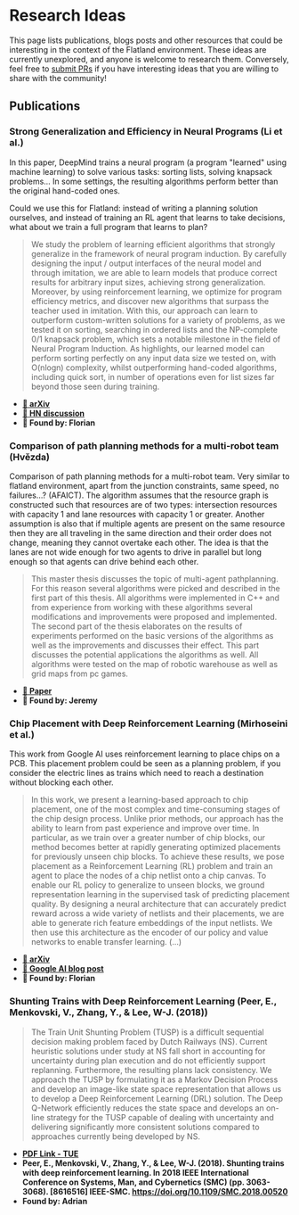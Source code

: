 Research Ideas
===

This page lists publications, blogs posts and other resources that could be interesting in the context of the Flatland environment. These ideas are currently unexplored, and anyone is welcome to research them. Conversely, feel free to [submit PRs](https://gitlab.aicrowd.com/flatland/flatland-book/blob/master/research/research-ideas.md) if you have interesting ideas that you are willing to share with the community!

Publications
---

### Strong Generalization and Efficiency in Neural Programs (Li et al.)

In this paper, DeepMind trains a neural program (a program "learned" using machine learning) to solve various tasks: sorting lists, solving knapsack problems... In some settings, the resulting algorithms perform better than the original hand-coded ones.

Could we use this for Flatland: instead of writing a planning solution ourselves, and instead of training an RL agent that learns to take decisions, what about we train a full program that learns to plan? 

> We study the problem of learning efficient algorithms that strongly generalize in the framework of neural program induction. By carefully designing the input / output interfaces of the neural model and through imitation, we are able to learn models that produce correct results for arbitrary input sizes, achieving strong generalization. Moreover, by using reinforcement learning, we optimize for program efficiency metrics, and discover new algorithms that surpass the teacher used in imitation. With this, our approach can learn to outperform custom-written solutions for a variety of problems, as we tested it on sorting, searching in ordered lists and the NP-complete 0/1 knapsack problem, which sets a notable milestone in the field of Neural Program Induction. As highlights, our learned model can perform sorting perfectly on any input data size we tested on, with O(nlogn) complexity, whilst outperforming hand-coded algorithms, including quick sort, in number of operations even for list sizes far beyond those seen during training.

- **[🔗 arXiv](https://arxiv.org/abs/2007.03629)**
- **[🔗 HN discussion](https://news.ycombinator.com/item?id=23788298)**
- **🌟 Found by: Florian**

### Comparison of path planning methods for a multi-robot team (Hvězda)

Comparison of path planning methods for a multi-robot team. Very similar to flatland environment, apart from the junction constraints, same speed, no failures...? (AFAICT). The algorithm assumes that the resource graph is constructed such that resources are of two types: intersection resources with capacity 1 and lane resources with capacity 1 or greater. Another assumption is also that if multiple agents are present on the same resource then they are all traveling in the same direction and their order does not change, meaning they cannot overtake each other. The idea is that the lanes are not wide enough for two agents to drive in parallel but long enough so that agents can drive behind each other.

> This master thesis discusses the topic of multi-agent pathplanning. For this reason several algorithms were picked and described in the first part of this thesis. All algorithms were implemented in C++ and from experience from working with these algorithms several modifications and improvements were proposed and implemented. The second part of the thesis elaborates on the results of experiments performed on the basic versions of the algorithms as well as the improvements and discusses their effect. This part discusses the potential applications the algorithms as well. All algorithms were tested on the map of robotic warehouse as well as grid maps from pc games.

- **[🔗 Paper](https://core.ac.uk/download/pdf/84833259.pdf)**
- **🌟 Found by: Jeremy**

### Chip Placement with Deep Reinforcement Learning (Mirhoseini et al.)

This work from Google AI uses reinforcement learning to place chips on a PCB. This placement problem could be seen as a planning problem, if you consider the electric lines as trains which need to reach a destination without blocking each other. 

> In this work, we present a learning-based approach to chip placement, one of the most complex and time-consuming stages of the chip design process. Unlike prior methods, our approach has the ability to learn from past experience and improve over time. In particular, as we train over a greater number of chip blocks, our method becomes better at rapidly generating optimized placements for previously unseen chip blocks. To achieve these results, we pose placement as a Reinforcement Learning (RL) problem and train an agent to place the nodes of a chip netlist onto a chip canvas. To enable our RL policy to generalize to unseen blocks, we ground representation learning in the supervised task of predicting placement quality. By designing a neural architecture that can accurately predict reward across a wide variety of netlists and their placements, we are able to generate rich feature embeddings of the input netlists. We then use this architecture as the encoder of our policy and value networks to enable transfer learning. (...)

- **[🔗 arXiv](https://arxiv.org/pdf/2004.10746.pdf)**
- **[🔗 Google AI blog post](https://ai.googleblog.com/2020/04/chip-design-with-deep-reinforcement.html)**
- **🌟 Found by: Florian** 


### Shunting Trains with Deep Reinforcement Learning  (Peer, E., Menkovski, V., Zhang, Y., & Lee, W-J. (2018))

> The Train Unit Shunting Problem (TUSP) is a
difficult sequential decision making problem faced by Dutch
Railways (NS). Current heuristic solutions under study at NS fall
short in accounting for uncertainty during plan execution and
do not efficiently support replanning. Furthermore, the resulting
plans lack consistency. We approach the TUSP by formulating
it as a Markov Decision Process and develop an image-like
state space representation that allows us to develop a Deep
Reinforcement Learning (DRL) solution. The Deep Q-Network
efficiently reduces the state space and develops an on-line strategy
for the TUSP capable of dealing with uncertainty and delivering
significantly more consistent solutions compared to approaches
currently being developed by NS.

- **[PDF Link - TUE](https://pure.tue.nl/ws/portalfiles/portal/111663028/Peer2018shunting.pdf)**
- **Peer, E., Menkovski, V., Zhang, Y., & Lee, W-J. (2018). Shunting trains with deep reinforcement learning. In 2018 IEEE International Conference on Systems, Man, and Cybernetics (SMC) (pp. 3063-3068). [8616516] IEEE-SMC. https://doi.org/10.1109/SMC.2018.00520**
- **Found by: Adrian**

<!--

https://arxiv.org/abs/1802.08757

https://www.reddit.com/r/MachineLearning/comments/lbogsa/r_learning_improvement_heuristics_for_vehicle/

https://github.com/Wadaboa/flatland-challenge/raw/master/report/report.pdf

https://research.tue.nl/en/publications/combining-deep-reinforcement-learning-with-search-heuristics-for-

https://arxiv.org/abs/2010.04740

Jonas Walter: https://www.witpress.com/elibrary/tdi/4/4/2733

https://dspace.cvut.cz/bitstream/handle/10467/87776/F3-BP-2020-Ryzner-Filip-BP_FILIP_RYZNER_2020.pdf

https://maro.readthedocs.io/en/v0.1/index.html

https://github.com/giulic3/flatland-challenge-marl
https://amslaurea.unibo.it/20412/1/thesis_giulia_cantini.pdf

### Neural Combinatorial Optimization with Reinforcement Learning

https://arxiv.org/abs/1611.09940 (from Jeremy)

> This paper presents a framework to tackle combinatorial optimization problems using neural networks and reinforcement learning. We focus on the traveling salesman problem (TSP) and train a recurrent network that, given a set of city coordinates, predicts a distribution over different city permutations. Using negative tour length as the reward signal, we optimize the parameters of the recurrent network using a policy gradient method. We compare learning the network parameters on a set of training graphs against learning them on individual test graphs. Despite the computational expense, without much engineering and heuristic designing, Neural Combinatorial Optimization achieves close to optimal results on 2D Euclidean graphs with up to 100 nodes. Applied to the KnapSack, another NP-hard problem, the same method obtains optimal solutions for instances with up to 200 items.

Couple of implementations (2-3 years old):
- https://github.com/MichelDeudon/neural-combinatorial-optimization-rl-tensorflow  (I just ran training; but I think it needs an old version of Google OR Tools for testing, or a bit of updating itself)
- https://github.com/pemami4911/neural-combinatorial-rl-pytorch  Not tried this yet. (Florian: this guy generally does good work)
- https://github.com/MichelDeudon/neural-combinatorial-optimization-rl-tensorflow

### Attention, Learn to Solve Routing Problems!

https://arxiv.org/pdf/1803.08475v3.pdf (from Nilabha)

> The recently presented idea to learn heuristics for combinatorial optimization
  problems is promising as it can save costly development. However, to push this
  idea towards practical implementation, we need better models and better ways
  of training. We contribute in both directions: we propose a model based on attention layers with benefits over the Pointer Network and we show how to train
  this model using REINFORCE with a simple baseline based on a deterministic
  greedy rollout, which we find is more efficient than using a value function. We
  significantly improve over recent learned heuristics for the Travelling Salesman
  Problem (TSP), getting close to optimal results for problems up to 100 nodes.
  With the same hyperparameters, we learn strong heuristics for two variants of the
  Vehicle Routing Problem (VRP), the Orienteering Problem (OP) and (a stochastic variant of) the Prize Collecting TSP (PCTSP), outperforming a wide range of
  baselines and getting results close to highly optimized and specialized algorithms.


### Conflict-free route planning in dynamic environments

https://www.researchgate.net/publication/221063712_Conflict-free_route_planning_in_dynamic_environments (form Jeremy)

> Motion  planning  for  multiple  robots  is  tractable in  case  we  can  assume  a  roadmap  on  which  all  the  robotstravel, which is often the case in many automated guided vehicledomains,  such  as  factory  floors  or  container  terminals.  Wepresent  anO(nvlog(nv) +n2v)(nthe  number  of  nodes,vthe  number  of  vehicles)  route  planning  algorithm  for  a  singlerobot,  which  can  find  the  minimum-time  route  given  a  set  ofexisting  route  plans  that  it  may  not  interfere  with.In  addition,  we  present  an  algorithm  that  can  propagatedelay  through  the  plans  of  the  robots  in  case  one  or  morerobots are delayed. This delay-propagation algorithm allows usto implement a Pareto-optimal plan repair scheme, in which onerobot can improve its route plan without adversely affecting theother robots. We compare this approach to several plan repairschemes  from  the  literature,  which  are  based  on  the  idea  ofgiving  a  higher  priority  to  non-delayed  agents

### Q-Learning in enormous action spaces via amortized approximate maximization

https://arxiv.org/abs/2001.08116 (from Florian)

Action space could be forward/left/right/pause x nb agents?

### An efficient train scheduling algorithm on a single-track railway system

https://link.springer.com/article/10.1007/s10951-018-0558-0

### Traffic prediction with advanced Graph Neural Networks

https://deepmind.com/blog/article/traffic-prediction-with-advanced-graph-neural-networks

-->